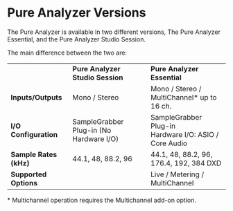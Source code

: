 # Pure Analyzer Versions

The Pure Analyzer is available in two different versions, The Pure Analyzer Essential, and the Pure
Analyzer Studio Session.

The main difference between the two are:

<table>
<tr>
<td></td>
<td><b>Pure Analyzer Studio Session</b></td>
<td><b>Pure Analyzer Essential</b></td>
</tr>
<tr>
<td><b>Inputs/Outputs</b></td>
<td>Mono / Stereo</td>
<td>Mono / Stereo / MultiChannel* up to 16 ch.
</td>
</tr>
<tr>
<td><b>I/O Configuration</b></td>
<td>
SampleGrabber Plug-in (No Hardware I/O)
</td>
<td>
SampleGrabber Plug-in
<br>Hardware I/O:
ASIO / Core Audio
</td>
</tr>
<tr>
<td><b>Sample Rates (kHz)</b></td>
<td>44.1, 48, 88.2, 96</td>
<td>44.1, 48, 88.2, 96, 176.4, 192, 384 DXD
</td>
</tr>
<tr>
<td><b>Supported Options</b></td>
<td></td>
<td>Live / Metering / MultiChannel
</td>
</tr>
</table>
* Multichannel operation requires the Multichannel add-on option.